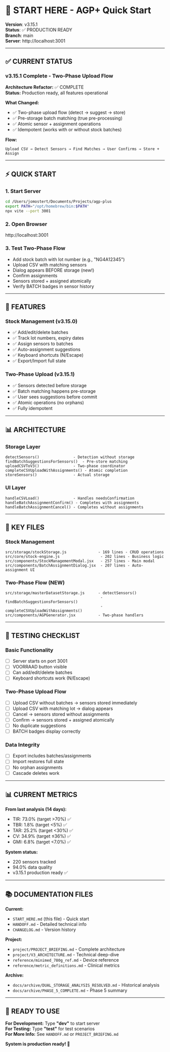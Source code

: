 # 🚀 START HERE - AGP+ Quick Start

**Version**: v3.15.1  
**Status**: ✅ PRODUCTION READY  
**Branch**: main  
**Server**: http://localhost:3001

---

## ✅ CURRENT STATUS

### v3.15.1 Complete - Two-Phase Upload Flow

**Architecture Refactor:** ✅ COMPLETE  
**Status:** Production ready, all features operational

**What Changed:**
- ✅ Two-phase upload flow (detect → suggest → store)
- ✅ Pre-storage batch matching (true pre-processing)
- ✅ Atomic sensor + assignment operations
- ✅ Idempotent (works with or without stock batches)

**Flow:**
```
Upload CSV → Detect Sensors → Find Matches → User Confirms → Store + Assign
```

---

## ⚡ QUICK START

### 1. Start Server
```bash
cd /Users/jomostert/Documents/Projects/agp-plus
export PATH="/opt/homebrew/bin:$PATH"
npx vite --port 3001
```

### 2. Open Browser
http://localhost:3001

### 3. Test Two-Phase Flow
- Add stock batch with lot number (e.g., "NG4A12345")
- Upload CSV with matching sensors
- Dialog appears BEFORE storage (new!)
- Confirm assignments
- Sensors stored + assigned atomically
- Verify BATCH badges in sensor history

---

## 🎯 FEATURES

### Stock Management (v3.15.0)
- ✅ Add/edit/delete batches
- ✅ Track lot numbers, expiry dates
- ✅ Assign sensors to batches
- ✅ Auto-assignment suggestions
- ✅ Keyboard shortcuts (N/Escape)
- ✅ Export/Import full state

### Two-Phase Upload (v3.15.1)
- ✅ Sensors detected before storage
- ✅ Batch matching happens pre-storage
- ✅ User sees suggestions before commit
- ✅ Atomic operations (no orphans)
- ✅ Fully idempotent

---

## 📊 ARCHITECTURE

### Storage Layer
```
detectSensors()               - Detection without storage
findBatchSuggestionsForSensors()  - Pre-store matching
uploadCSVToV3()               - Two-phase coordinator
completeCSVUploadWithAssignments() - Atomic completion
storeSensors()                - Actual storage
```

### UI Layer
```
handleCSVLoad()               - Handles needsConfirmation
handleBatchAssignmentConfirm() - Completes with assignments
handleBatchAssignmentCancel() - Completes without assignments
```

---

## 📂 KEY FILES

### Stock Management
```
src/storage/stockStorage.js              - 169 lines - CRUD operations
src/core/stock-engine.js                  - 202 lines - Business logic
src/components/StockManagementModal.jsx   - 257 lines - Main modal
src/components/BatchAssignmentDialog.jsx  - 207 lines - Auto-assignment UI
```

### Two-Phase Flow (NEW)
```
src/storage/masterDatasetStorage.js      - detectSensors()
                                          - findBatchSuggestionsForSensors()
                                          - completeCSVUploadWithAssignments()
src/components/AGPGenerator.jsx          - Two-phase handlers
```

---

## 🧪 TESTING CHECKLIST

### Basic Functionality
- [ ] Server starts on port 3001
- [ ] VOORRAAD button visible
- [ ] Can add/edit/delete batches
- [ ] Keyboard shortcuts work (N/Escape)

### Two-Phase Upload Flow
- [ ] Upload CSV without batches → sensors stored immediately
- [ ] Upload CSV with matching lot → dialog appears
- [ ] Cancel → sensors stored without assignments
- [ ] Confirm → sensors stored + assigned atomically
- [ ] No duplicate suggestions
- [ ] BATCH badges display correctly

### Data Integrity
- [ ] Export includes batches/assignments
- [ ] Import restores full state
- [ ] No orphan assignments
- [ ] Cascade deletes work

---

## 📊 CURRENT METRICS

**From last analysis (14 days):**
- TIR: 73.0% (target >70%) ✅
- TBR: 1.8% (target <5%) ✅
- TAR: 25.2% (target <30%) ✅
- CV: 34.9% (target ≤36%) ✅
- GMI: 6.8% (target <7.0%) ✅

**System status:**
- 220 sensors tracked
- 94.0% data quality
- v3.15.1 production ready ✅

---

## 📚 DOCUMENTATION FILES

**Current:**
- `START_HERE.md` (this file) - Quick start
- `HANDOFF.md` - Detailed technical info
- `CHANGELOG.md` - Version history

**Project:**
- `project/PROJECT_BRIEFING.md` - Complete architecture
- `project/V3_ARCHITECTURE.md` - Technical deep-dive
- `reference/minimed_780g_ref.md` - Device reference
- `reference/metric_definitions.md` - Clinical metrics

**Archive:**
- `docs/archive/DUAL_STORAGE_ANALYSIS_RESOLVED.md` - Historical analysis
- `docs/archive/PHASE_5_COMPLETE.md` - Phase 5 summary

---

## 🚀 READY TO USE

**For Development:** Type **"dev"** to start server  
**For Testing:** Type **"test"** for test scenarios  
**For More Info:** See `HANDOFF.md` or `PROJECT_BRIEFING.md`

**System is production ready! 🎯**
